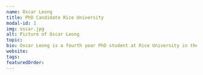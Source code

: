 ```yaml
---
name: Oscar Leong
title: PhD Candidate Rice University
modal-id: 1
img: oscar.jpg    
alt: Picture of Oscar Leong
topic: 
bio: Oscar Leong is a fourth year PhD student at Rice University in the  Computational and Applied Mathematics department and a Visiting  Scholar at Northeastern University under the supervision of Dr. Paul  Hand. He is also a National Science Foundation Graduate Research  Fellow. His current research focuses on developing algorithms to solve  inverse problems with natural image priors inspired by deep learning  with provable recovery guarantees.
website: 
tags: 
featuredOrder: 
---
```

